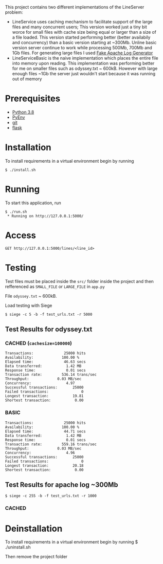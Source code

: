 This project contains two different implementations of the LineServer problem:
* LineService uses caching mechanism to facilitate support of the large files and many concurrent users;
      This version worked just a tiny bit worce for small files with cache size being equal or larger than
      a size of a file loaded. This version started performing better (better availabily and concurrency) 
      than a basic version starting at ~300Mb. Unline basic version server continue to work while processing
      500Mb, 700Mb and 1Gb files. For generating large files I used 
      [Fake Apache Log Generator](https://github.com/kiritbasu/Fake-Apache-Log-Generator)
* LineServiceBasic is the naive implementation which places the entire file into memory upon reading. This 
      implementation was performing better for me on smaller files such as odyssey.txt ~ 600kB. However with 
      large enough files ~1Gb the server just wouldn't start because it was running out of memory 


# Prerequisites

* [Python 3.8](https://www.python.org/downloads/)
* [PyEnv](https://github.com/pyenv/pyenv)
* [git](https://git-scm.com/downloads)
* [flask](http://flask.pocoo.org/)


# Installation

To install requirements in a virtual environment begin by running 

    $ ./install.sh

# Running
To start this application, run 

    $ ./run.sh
     * Running on http://127.0.0.1:5000/
     
# Access
 
    GET http://127.0.0.1:5000/lines/<line_id> 

# Testing
Test files must be placed inside the `src/` folder inside the project and then refferenced as `SMALL_FILE` or `LARGE_FILE` in `app.py` 

File `odyssey.txt` ~ 600kB. 

Load testing with Siege

    $ siege -c 5 -b -f test_urls.txt -r 5000
    

## Test Results for odyssey.txt
### CACHED (`cachesize=100000`)
    Transactions:		       25000 hits
    Availability:		      100.00 %
    Elapsed time:		       46.63 secs
    Data transferred:	        1.42 MB
    Response time:		        0.01 secs
    Transaction rate:	      536.14 trans/sec
    Throughput:		        0.03 MB/sec
    Concurrency:		        4.97
    Successful transactions:       25000
    Failed transactions:	           0
    Longest transaction:	       19.81
    Shortest transaction:	        0.00

### BASIC
    Transactions:		       25000 hits
    Availability:		      100.00 %
    Elapsed time:		       44.71 secs
    Data transferred:	        1.42 MB
    Response time:		        0.01 secs
    Transaction rate:	      559.16 trans/sec
    Throughput:		        0.03 MB/sec
    Concurrency:		        4.96
    Successful transactions:       25000
    Failed transactions:	           0
    Longest transaction:	       20.18
    Shortest transaction:	        0.00
    
## Test Results for apache log ~300Mb
    
    $ siege -c 255 -b -f test_urls.txt -r 1000
 
### CACHED

# Deinstallation

To install requirements in a virtual environment begin by running 
    $ ./uninstall.sh

Then remove the project folder